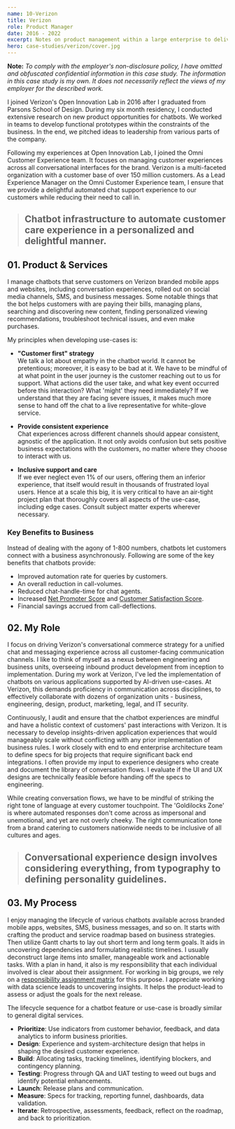 ```yaml
---
name: 10-Verizon
title: Verizon
role: Product Manager
date: 2016 - 2022
excerpt: Notes on product management within a large enterprise to deliver conversational experiences to customers.
hero: case-studies/verizon/cover.jpg
---
```

**Note:** *To comply with the employer's non-disclosure policy, I have omitted and obfuscated confidential information in this case study. The information in this case study is my own. It does not necessarily reflect the views of my employer for the described work.*

I joined Verizon's Open Innovation Lab in 2016 after I graduated from Parsons School of Design. During my six month residency, I conducted extensive research on new product opportunities for chatbots. We worked in teams to develop functional prototypes within the constraints of the business. In the end, we pitched ideas to leadership from various parts of the company.

Following my experiences at Open Innovation Lab, I joined the Omni Customer Experience team. It focuses on managing customer experiences across all conversational interfaces for the brand. Verizon is a multi-faceted organization with a customer base of over 150 million customers. As a Lead Experience Manager on the Omni Customer Experience team, I ensure that we provide a delightful automated chat support experience to our customers while reducing their need to call in.

> ## Chatbot infrastructure to automate customer care experience in a personalized and delightful manner.

## 01. Product & Services

I manage chatbots that serve customers on Verizon branded mobile apps and websites, including conversation experiences, rolled out on social media channels, SMS, and business messages. Some notable things that the bot helps customers with are paying their bills, managing plans, searching and discovering new content, finding personalized viewing recommendations, troubleshoot technical issues, and even make purchases.

<image-responsive imageURL='case-studies/verizon/chatbot-cover.jpg' class='pad-v'/>

My principles when developing use-cases is:

- **"Customer first" strategy**  
We talk a lot about empathy in the chatbot world. It cannot be pretentious; moreover, it is easy to be bad at it. We have to be mindful of at what point in the user journey is the customer reaching out to us for support. What actions did the user take, and what key event occurred before this interaction? What 'might' they need immediately? If we understand that they are facing severe issues, it makes much more sense to hand off the chat to a live representative for white-glove service.

- **Provide consistent experience**  
Chat experiences across different channels should appear consistent, agnostic of the application. It not only avoids confusion but sets positive business expectations with the customers, no matter where they choose to interact with us.

- **Inclusive support and care**  
If we ever neglect even 1% of our users, offering them an inferior experience, that itself would result in thousands of frustrated loyal users. Hence at a scale this big, it is very critical to have an air-tight project plan that thoroughly covers all aspects of the use-case, including edge cases. Consult subject matter experts wherever necessary.

### Key Benefits to Business
Instead of dealing with the agony of 1-800 numbers, chatbots let customers connect with a business asynchronously. Following are some of the key benefits that chatbots provide:
- Improved automation rate for queries by customers.
- An overall reduction in call-volumes.
- Reduced chat-handle-time for chat agents.
- Increased [Net Promoter Score](https://en.wikipedia.org/wiki/Net_Promoter) and [Customer Satisfaction Score](https://en.wikipedia.org/wiki/Customer_satisfaction).
- Financial savings accrued from call-deflections.


## 02. My Role
I focus on driving Verizon's conversational commerce strategy for a unified chat and messaging experience across all customer-facing communication channels. I like to think of myself as a nexus between engineering and business units, overseeing inbound product development from inception to implementation. During my work at Verizon, I've led the implementation of chatbots on various applications supported by AI-driven use-cases. At Verizon, this demands proficiency in communication across disciplines, to effectively collaborate with dozens of organization units - business, engineering, design, product, marketing, legal, and IT security.

<image-responsive imageURL='case-studies/verizon/my-role.jpg' height='500' class='pad-v'/>

Continuously, I audit and ensure that the chatbot experiences are mindful and have a holistic context of customers' past interactions with Verizon. It is necessary to develop insights-driven application experiences that would manageably scale without conflicting with any prior implementation of business rules. I work closely with end to end enterprise architecture team to define specs for big projects that require significant back end integrations. I often provide my input to experience designers who create and document the library of conversation flows. I evaluate if the UI and UX designs are technically feasible before handing off the specs to engineering.

While creating conversation flows, we have to be mindful of striking the right tone of language at every customer touchpoint. The 'Goldilocks Zone' is where automated responses don't come across as impersonal and unemotional, and yet are not overly cheeky. The right communication tone from a brand catering to customers nationwide needs to be inclusive of all cultures and ages.

> ## Conversational experience design involves considering everything, from typography to defining personality guidelines.

## 03. My Process

I enjoy managing the lifecycle of various chatbots available across branded mobile apps, websites, SMS, business messages, and so on. It starts with crafting the product and service roadmap based on business strategies. Then utilize Gantt charts to lay out short term and long term goals. It aids in uncovering dependencies and formulating realistic timelines. I usually deconstruct large items into smaller, manageable work and actionable tasks. With a plan in hand, it also is my responsibility that each individual involved is clear about their assignment. For working in big groups, we rely on a [responsibility assignment matrix](https://en.wikipedia.org/wiki/Responsibility_assignment_matrix) for this purpose. I appreciate working with data science leads to uncovering insights. It helps the product-lead to assess or adjust the goals for the next release.

<!-- <image-responsive imageURL='case-studies/verizon/raci-matrix.png' class='pad-v'/> -->

The lifecycle sequence for a chatbot feature or use-case is broadly similar to general digital services.
- **Prioritize**: Use indicators from customer behavior, feedback, and data analytics to inform business priorities.
- **Design**: Experience and system-architecture design that helps in shaping the desired customer experience.
- **Build**: Allocating tasks, tracking timelines, identifying blockers, and contingency planning.
- **Testing**: Progress through QA and UAT testing to weed out bugs and identify potential enhancements.
- **Launch**: Release plans and communication.
- **Measure**: Specs for tracking, reporting funnel, dashboards, data validation.
- **Iterate**: Retrospective, assessments, feedback, reflect on the roadmap, and back to prioritization.
